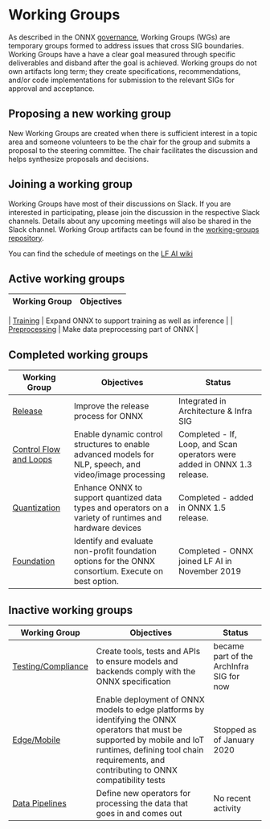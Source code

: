 <!--- SPDX-License-Identifier: Apache-2.0 -->

# Working Groups

As described in the ONNX [governance](/community/readme.md#wg---working-groups), Working Groups (WGs) are temporary groups formed to address issues that cross SIG boundaries. Working Groups have a have a clear goal measured through specific deliverables and disband after the goal is achieved. Working groups do not own artifacts long term; they create specifications, recommendations, and/or code implementations for submission to the relevant SIGs for approval and acceptance.

## Proposing a new working group
New Working Groups are created when there is sufficient interest in a topic area and someone volunteers to be the chair for the group and submits a proposal to the steering committee. The chair facilitates the discussion and helps synthesize proposals and decisions.

## Joining a working group
Working Groups have most of their discussions on Slack. If you are interested in participating, please join the discussion in the respective Slack channels. Details about any upcoming meetings will also be shared in the Slack channel. Working Group artifacts can be found in the [working-groups repository](https://github.com/onnx/working-groups).

You can find the schedule of meetings on the [LF AI wiki](https://wiki.lfai.foundation/pages/viewpage.action?pageId=18481196)

## Active working groups

| Working Group      | Objectives    |
| ------------------ | ------------- |

| [Training](https://lfaifoundation.slack.com/archives/C018K560U14) | Expand ONNX to support training as well as inference |
| [Preprocessing](https://lfaifoundation.slack.com/archives/C02AANGFBJB) | Make data preprocessing part of ONNX |

## Completed working groups

| Working Group      | Objectives    | Status |
| ------------------ | ------------- | ------ |
| [Release](https://lfaifoundation.slack.com/archives/C018VGGJUGK) | Improve the release process for ONNX | Integrated in Architecture & Infra SIG |
| [Control Flow and Loops](https://gitter.im/onnx/ControlFlowWG) | Enable dynamic control structures to enable advanced models for NLP, speech, and video/image processing | Completed - If, Loop, and Scan operators were added in ONNX 1.3 release. |
| [Quantization](https://gitter.im/onnx/quantization) | Enhance ONNX to support quantized data types and operators on a variety of runtimes and hardware devices | Completed - added in ONNX 1.5 release. |
| [Foundation](https://gitter.im/onnx/foundation) | Identify and evaluate non-profit foundation options for the ONNX consortium.  Execute on best option. | Completed - ONNX joined LF AI in November 2019|

## Inactive working groups

| Working Group      | Objectives    | Status |
| ------------------ | ------------- | ------ |
| [Testing/Compliance](https://gitter.im/onnx/test_compliance) | Create tools, tests and APIs to ensure models and backends comply with the ONNX specification | became part of the ArchInfra SIG for now |
| [Edge/Mobile](https://gitter.im/onnx/edge) | Enable deployment of ONNX models to edge platforms by identifying the ONNX operators that must be supported by mobile and IoT runtimes, defining tool chain requirements, and contributing to ONNX compatibility tests | Stopped as of January 2020 |
| [Data Pipelines](https://gitter.im/onnx/pipelines) | Define new operators for processing the data that goes in and comes out | No recent activity |
